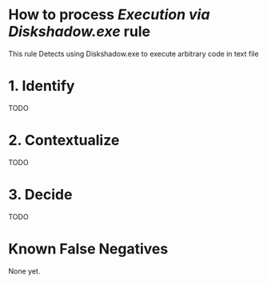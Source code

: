 # How to process *Execution via Diskshadow.exe* rule
This rule Detects using Diskshadow.exe to execute arbitrary code in text file

# 1. Identify
TODO

# 2. Contextualize
TODO

# 3. Decide
TODO

# Known False Negatives
None yet.
